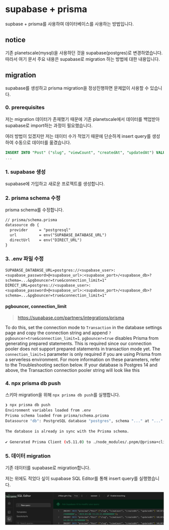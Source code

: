 # supabase + prisma

supbase + prisma를 사용하여 데이터베이스를 사용하는 방법입니다.

## notice

기존 planetscale(mysql)을 사용하던 것을 supabase(postgres)로 변경하였습니다.
따라서 여기 문서 주요 내용은 supabase로 migration 하는 방법에 대한 내용입니다.

## migration

supabase를 생성하고 prisma migration을 정상진행하면 문제없이 사용할 수 있습니다.

### 0. prerequisites

저는 migration 데이터가 존재했기 때문에 기존 planetscale에서 데이터를 백업받아 supabase로 import하는 과정이 필요했습니다.

여러 방법이 있겠지만 저는 데이터 수가 적었기 때문에 단순하게 insert query를 생성하여 수동으로 데이터를 옮겼습니다.

```sql
INSERT INTO "Post" ("slug", "viewCount", "createdAt", "updatedAt") VALUES('react/planetscale-prisma-next-js', 143, '2023-02-22 13:55:22.246000000', '2024-03-06 11:24:32.099000000');
...
```

### 1. supabase 생성

supabase에 가입하고 새로운 프로젝트를 생성합니다.

### 2. prisma schema 수정

prisma schema를 수정합니다.

```prisma
// prisma/schema.prisma
datasource db {
  provider     = "postgresql"
  url          = env("SUPABASE_DATABASE_URL")
  directUrl    = env("DIRECT_URL")
}
```

### 3. .env 파일 수정

```env
SUPABASE_DATABASE_URL=postgres://<supabase_user>:<supabase_password>@<supabase_url>:<supabase_port>/<supabase_db>?schema=...&pgbouncer=true&connection_limit=1"
DIRECT_URL=postgres://<supabase_user>:<supabase_password>@<supabase_url>:<supabase_port>/<supabase_db>?schema=...&pgbouncer=true&connection_limit=1"
```

#### pgbouncer, connection_limit

> https://supabase.com/partners/integrations/prisma

To do this, set the connection mode to `Transaction` in the database settings page and copy the connection string
and append `?pgbouncer=true&connection_limit=1`. `pgbouncer=true` disables Prisma from generating prepared statements.
This is required since our connection pooler does not support prepared statements in transaction mode yet. The
`connection_limit=1` parameter is only required if you are using Prisma from a serverless environment. For more
information on these parameters, refer to the Troubleshooting section below. If your database is Postgres 14 and above,
the Transaction connection pooler string will look like this

### 4. npx prisma db push

스키마 migration을 위해 `npx prisma db push`를 실행합니다.

```bash
❯ npx prisma db push
Environment variables loaded from .env
Prisma schema loaded from prisma/schema.prisma
Datasource "db": PostgreSQL database "postgres", schema "..." at "..."

The database is already in sync with the Prisma schema.

✔ Generated Prisma Client (v5.11.0) to ./node_modules/.pnpm/@prisma+client@5.11.0_prisma@5.11.0/node_modules/@prisma/client in 93ms
```

### 5. 데이터 migration

기존 데이터를 supabase로 migration합니다.

저는 위에도 적었다 싶이 supabase SQL Editor를 통해 insert query를 실행했습니다.

![A screen shot image for SQL Editor](./__docs/sql-editor.png)
